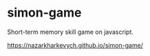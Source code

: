 # simon-game
Short-term memory skill game on javascript.

https://nazarkharkevych.github.io/simon-game/

